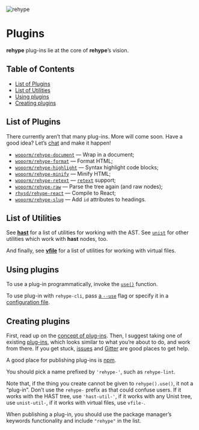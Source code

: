 ![rehype][logo]

# Plugins

**rehype** plug-ins lie at the core of **rehype**’s vision.

## Table of Contents

*   [List of Plugins](#list-of-plugins)
*   [List of Utilities](#list-of-utilities)
*   [Using plugins](#using-plugins)
*   [Creating plugins](#creating-plugins)

## List of Plugins

There currently aren’t that many plug-ins.  More will come soon.  Have
a good idea?  Let’s [chat][gitter] and make it happen!

*   [`wooorm/rehype-document`](https://github.com/wooorm/rehype-document)
    — Wrap in a document;
*   [`wooorm/rehype-format`](https://github.com/wooorm/rehype-format)
    — Format HTML;
*   [`wooorm/rehype-highlight`](https://github.com/wooorm/rehype-highlight)
    — Syntax highlight code blocks;
*   [`wooorm/rehype-minify`](https://github.com/wooorm/rehype-minify)
    — Minify HTML;
*   [`wooorm/rehype-retext`](https://github.com/wooorm/rehype-retext)
    — [`retext`](https://github.com/wooorm/retext) support;
*   [`wooorm/rehype-raw`](https://github.com/wooorm/rehype-raw)
    — Parse the tree again (and raw nodes);
*   [`rhysd/rehype-react`](https://github.com/rhysd/rehype-react)
    — Compile to React;
*   [`wooorm/rehype-slug`](https://github.com/wooorm/rehype-slug)
    — Add `id` attributes to headings.

## List of Utilities

See [**hast**][hast-util] for a list of utilities for working with
the AST.  See [`unist`][unist-util] for other utilities which work with
**hast** nodes, too.

And finally, see [**vfile**][vfile-util] for a list of utilities
for working with virtual files.

## Using plugins

To use a plug-in programmatically, invoke the [`use()`][unified-use]
function.

To use plug-in with `rehype-cli`, pass [a `--use`][use] flag or specify
it in a [configuration file][rcfile].

## Creating plugins

First, read up on the [concept of plug-ins][unified-plugins].
Then, I suggest taking one of existing [plug-ins][plugins], which looks
similar to what you’re about to do, and work from there.  If you get
stuck, [issues][] and [Gitter][] are good places to get help.

A good place for publishing plug-ins is [npm][npm-publish].

You should pick a name prefixed by `'rehype-'`, such as `rehype-lint`.

Note that, if the thing you create cannot be given to `rehype().use()`,
it not a “plug-in”.  Don’t use the `rehype-` prefix as that could
confuse users.  If it works with the HAST tree, use `'hast-util-'`, if
it works with any Unist tree, use `unist-util-`, if it works with virtual
files, use `vfile-`.

When publishing a plug-in, you should use the package manager’s keywords
functionality and include `"rehype"` in the list.

<!--Definitions:-->

[logo]: https://cdn.rawgit.com/wooorm/rehype/5835753/logo.svg

[plugins]: #list-of-plugins

[hast-util]: https://github.com/wooorm/hast#list-of-utilities

[unist-util]: https://github.com/wooorm/unist#unist-node-utilties

[vfile-util]: https://github.com/wooorm/vfile#related-tools

[unified-use]: https://github.com/wooorm/unified#processoruseplugin-options

[unified-plugins]: https://github.com/wooorm/unified#plugin

[npm-publish]: https://docs.npmjs.com/getting-started/publishing-npm-packages

[issues]: https://github.com/wooorm/rehype/issues

[gitter]: https://gitter.im/wooorm/rehype

[use]: https://github.com/wooorm/unified-args#--use-plugin

[rcfile]: https://github.com/wooorm/unified-engine/blob/master/doc/configure.md#plugins
